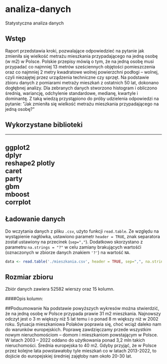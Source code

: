 # analiza-danych
Statystyczna analiza danych

## Wstęp
Raport przedstawia kroki, pozwalające odpowiedzieć na pytanie jak zmieniła się wielkość metrażu mieszkania przypadającego na jedną osobę (w m2) w Polsce. Polskie przepisy mówią o tym, że na jedną osobę musi przypadać co najmniej 13 metrów sześciennych objętości pomieszczenia oraz co najmniej 2 metry kwadratowe wolnej powierzchni podłogi – wolnej, czyli niezajętej przez urządzenia techniczne czy sprzęt.
Na podstawie zbioru danych z pomiarami metraży mieszkań z ostatnich 50 lat, dokonano dogłębnej analizy. Dla zebranych danych stworzono histogram i obliczono średnią, wariancję, odchylenie standardowe, medianę, kwartyle i dominantę. Z taką wiedzą przystąpiono do próby udzielenia odpowiedzi na pytanie: "Jak zmieniła się wielkość metrażu mieszkania przypadającego na jedną osobę?"

## Wykorzystane biblioteki

---------
ggplot2  
dplyr    
reshape2 
plotly   
caret    
party    
gbm      
mboost   
corrplot 
---------

## Ładowanie danych
Do wczytania danych z pliku `.csv`, użyto funkcji `read.table`. Ze względu na wystąpienie nagłówka, ustawiono parametr `header = TRUE`, znak separatora został ustawiony na przecinek (`sep=","`). Dodatkowo skorzystano z parametru `na.strings = "?"` w celu zamiany brakujących wartośći (oznaczonych w zbiorze danych znakiem `'?'`) na wartość `NA`.

```r
data <- read.table('./mieszkania.csv', header = TRUE, sep=",", na.strings = "?")
```

## Rozmiar zbioru
Zbiór danych zawiera 52582 wierszy oraz 15 kolumn.

####Opis kolumn:

##Podsumowanie
Na podstawie powyższych wykresów można stwierdzić, że na jedną osobę w Polsce przypada prawie 31 m2 mieszkania. Najnowszy odczyt jest o 3 m większy niż 5 lat temu i o ponad 8 m większy niż w 2002 roku. Sytuacja mieszkaniowa Polaków poprawia się, choć wciąż daleko nam do warunków europejskich. Poprawę zawdzięczamy przede wszystkim nowym nieruchomościom – domom i mieszkaniom powstającym w Polsce. W latach 2003 – 2022 oddano do użytkowania ponad 3,2 mln takich nieruchomości. 
Średnia europejska to 40 m2. Gdyby przyjąć, że w Polsce przez kolejne lata powstawałoby tyle mieszkań co w latach 2013-2022, to dojście do europejskiej średniej zajęłoby nam około 20-30 lat.





